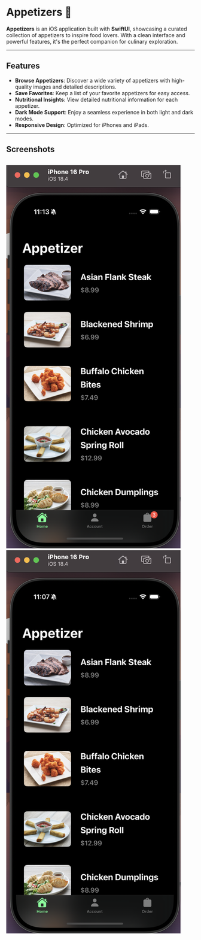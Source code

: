# Appetizers 🍴

**Appetizers** is an iOS application built with **SwiftUI**, showcasing a curated collection of appetizers to inspire food lovers. With a clean interface and powerful features, it's the perfect companion for culinary exploration.

---
## Features

- **Browse Appetizers**: Discover a wide variety of appetizers with high-quality images and detailed descriptions.
- **Save Favorites**: Keep a list of your favorite appetizers for easy access.
- **Nutritional Insights**: View detailed nutritional information for each appetizer.
- **Dark Mode Support**: Enjoy a seamless experience in both light and dark modes.
- **Responsive Design**: Optimized for iPhones and iPads.
---

## Screenshots

![Appetizers Screenshot 1](./screenshots/APPE1.png)
![Appetizers Screenshot 2](./screenshots/APPE2.png)
---

